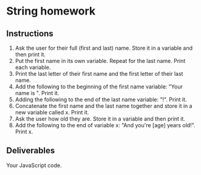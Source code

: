 # String homework

## Instructions

1. Ask the user for their full (first and last) name. Store it in a variable and then print it.
2. Put the first name in its own variable. Repeat for the last name. Print each variable.
3. Print the last letter of their first name and the first letter of their last name.
4. Add the following to the beginning of the first name variable: "Your name is ". Print it.
5. Adding the following to the end of the last name variable: "!". Print it.
6. Concatenate the first name and the last name together and store it in a new variable called x. Print it.
7. Ask the user how old they are. Store it in a variable and then print it.
8. Add the following to the end of variable x: "And you're [age] years old!". Print x.


## Deliverables

Your JavaScript code.
